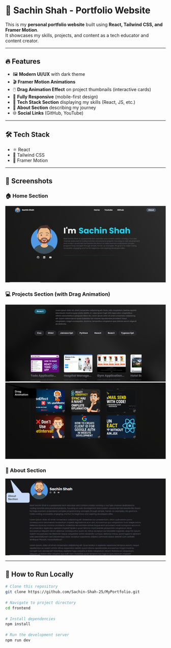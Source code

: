 # 🚀 Sachin Shah - Portfolio Website

This is my **personal portfolio website** built using **React, Tailwind CSS, and Framer Motion**.  
It showcases my skills, projects, and content as a tech educator and content creator.

---

## 🔥 Features
- 🖼️ **Modern UI/UX** with dark theme  
- 🎬 **Framer Motion Animations**  
- 🖱️ **Drag Animation Effect** on project thumbnails (interactive cards)  
- 📱 **Fully Responsive** (mobile-first design)  
- 🧩 **Tech Stack Section** displaying my skills (React, JS, etc.)  
- 👤 **About Section** describing my journey  
- 🌐 **Social Links** (GitHub, YouTube)  

---

## 🛠️ Tech Stack
- ⚛️ React  
- 🎨 Tailwind CSS  
- 🎥 Framer Motion  

---

## 📸 Screenshots

### 🏠 Home Section
![Home](./frontend/src/assets/p1.png)

### 💻 Projects Section (with Drag Animation)
![Projects](./frontend/src/assets/p2.png)
![Projects Drag](./frontend/src/assets/p3.png)

### 👤 About Section
![About](./frontend/src/assets/p4.png)

---

## 🎯 How to Run Locally

```bash
# Clone this repository
git clone https://github.com/Sachin-Shah-25/MyPortfolio.git

# Navigate to project directory
cd frontend

# Install dependencies
npm install

# Run the development server
npm run dev
